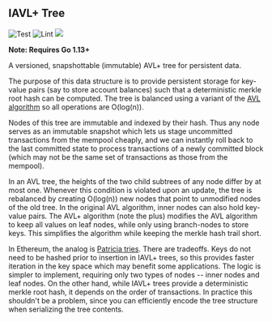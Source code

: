 ## IAVL+ Tree

![Test](https://github.com/tendermint/iavl/workflows/Test/badge.svg?branch=master)
![Lint](https://github.com/tendermint/iavl/workflows/Lint/badge.svg?branch=master)
[![](https://godoc.org/github.com/tendermint/iavl?status.svg)](http://godoc.org/github.com/tendermint/iavl)

**Note: Requires Go 1.13+**

A versioned, snapshottable (immutable) AVL+ tree for persistent data.

The purpose of this data structure is to provide persistent storage for key-value pairs (say to store account balances) such that a deterministic merkle root hash can be computed. The tree is balanced using a variant of the [AVL algorithm](http://en.wikipedia.org/wiki/AVL_tree) so all operations are O(log(n)).

Nodes of this tree are immutable and indexed by their hash. Thus any node serves as an immutable snapshot which lets us stage uncommitted transactions from the mempool cheaply, and we can instantly roll back to the last committed state to process transactions of a newly committed block (which may not be the same set of transactions as those from the mempool).

In an AVL tree, the heights of the two child subtrees of any node differ by at most one. Whenever this condition is violated upon an update, the tree is rebalanced by creating O(log(n)) new nodes that point to unmodified nodes of the old tree. In the original AVL algorithm, inner nodes can also hold key-value pairs. The AVL+ algorithm (note the plus) modifies the AVL algorithm to keep all values on leaf nodes, while only using branch-nodes to store keys. This simplifies the algorithm while keeping the merkle hash trail short.

In Ethereum, the analog is [Patricia tries](http://en.wikipedia.org/wiki/Radix_tree). There are tradeoffs. Keys do not need to be hashed prior to insertion in IAVL+ trees, so this provides faster iteration in the key space which may benefit some applications. The logic is simpler to implement, requiring only two types of nodes -- inner nodes and leaf nodes. On the other hand, while IAVL+ trees provide a deterministic merkle root hash, it depends on the order of transactions. In practice this shouldn't be a problem, since you can efficiently encode the tree structure when serializing the tree contents.
